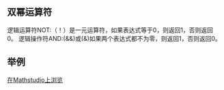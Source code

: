 ## 双幂运算符

逻辑运算符NOT:（！）是一元运算符，如果表达式等于0，则返回1，否则返回0。
逻辑操作符AND:(&&)或(&)如果两个表达式都不为零，则返回1，否则返回0。


## 举例

[在Mathstudio上浏览](http://mathstud.io/?input[0]=YT0wDQohYQ%3D%3D&input[1]=YT0xDQohYQ%3D%3D&input[2]=MSAmJiAy&input[3]=MSAmJiAw&input[4]=MSB8fCAy&input[5]=MSB8fCAw)


